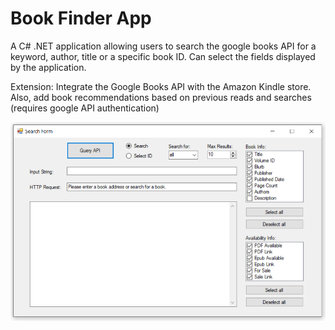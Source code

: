 # Book Finder App
 
A C# .NET application allowing users to search the google books API for a keyword, author, title or a specific book ID. Can select the fields displayed by the application.

Extension: Integrate the Google Books API with the Amazon Kindle store. Also, add book recommendations based on previous reads and searches (requires google API authentication)
 
![Google Books API Search App](https://github.com/AverageHomosapien/Book-Finder/blob/main/book-finder-example.PNG)
